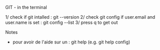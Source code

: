 GIT - in the terminal 

1/ check if git intalled : git --version
2/ check git config if user.email and user.name is set : git config --list
3/ press q to get out




Notes 
- pour avoir de l'aide sur un <verb>: git help <verb> (e.g. git help config)
